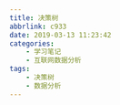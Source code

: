 ```yaml
---
title: 决策树
abbrlink: c933
date: 2019-03-13 11:23:42
categories:
    - 学习笔记
    - 互联网数据分析
tags:
    - 决策树
    - 数据分析
---
```

